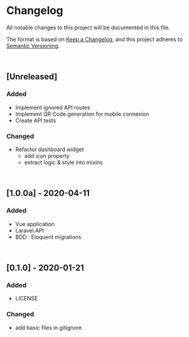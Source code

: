 <!-- markdownlint-disable MD012 MD022 MD024 -->
# Changelog
All notable changes to this project will be documented in this file.

The format is based on [Keep a Changelog](https://keepachangelog.com/en/1.0.0/),
and this project adheres to [Semantic Versioning](https://semver.org/spec/v2.0.0.html).



&nbsp; <!-- break line -->


## [Unreleased]

### Added

- Implement ignored API routes
- Implement QR Code generation for mobile connexion
- Create API tests

### Changed

- Refactor dashboard widget
    - add icon property
    - extract logic & style into mixins


&nbsp; <!-- break line -->


## [1.0.0a] - 2020-04-11

### Added

- Vue application
- Laravel API
- BDD : Eloquent migrations


&nbsp; <!-- break line -->


## [0.1.0] - 2020-01-21

### Added

- LICENSE

### Changed

- add basic files in gitignore
